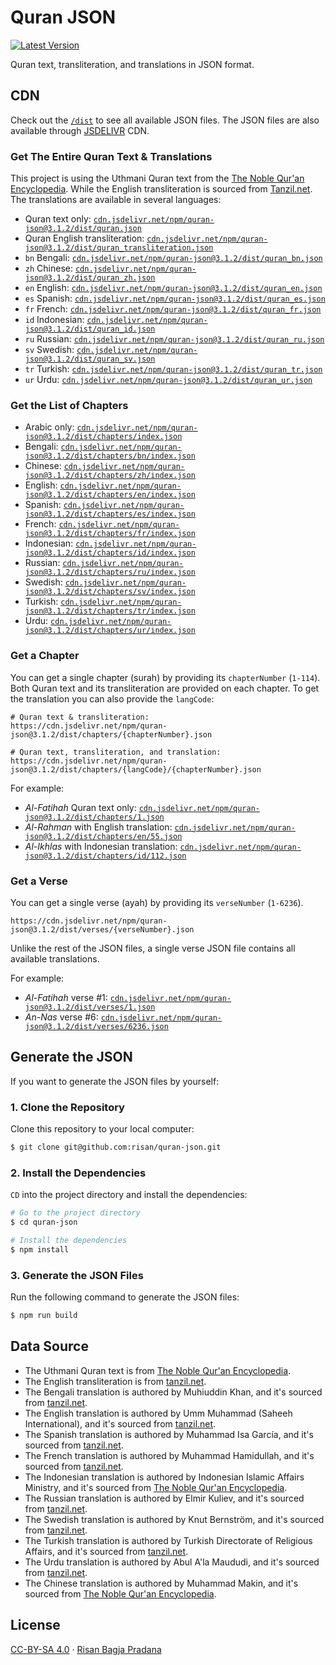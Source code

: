 # Quran JSON

[![Latest Version](https://badgen.net/npm/v/quran-json)](https://www.npmjs.com/package/quran-json)

Quran text, transliteration, and translations in JSON format.

## CDN

Check out the [`/dist`](https://github.com/risan/quran-json/tree/master/dist) to see all available JSON files. The JSON files are also available through [JSDELIVR](https://www.jsdelivr.com/package/npm/quran-json?path=surahs) CDN.

### Get The Entire Quran Text & Translations

This project is using the Uthmani Quran text from the [The Noble Qur'an Encyclopedia](https://quranenc.com/en/home). While the English transliteration is sourced from [Tanzil.net](https://tanzil.net/trans/en.transliteration). The translations are available in several languages:

- Quran text only: [`cdn.jsdelivr.net/npm/quran-json@3.1.2/dist/quran.json`](https://cdn.jsdelivr.net/npm/quran-json@3.1.2/dist/quran.json)
- Quran English transliteration: [`cdn.jsdelivr.net/npm/quran-json@3.1.2/dist/quran_transliteration.json`](https://cdn.jsdelivr.net/npm/quran-json@3.1.2/dist/quran.json)
- `bn` Bengali: [`cdn.jsdelivr.net/npm/quran-json@3.1.2/dist/quran_bn.json`](https://cdn.jsdelivr.net/npm/quran-json@3.1.2/dist/quran_bn.json)
- `zh` Chinese: [`cdn.jsdelivr.net/npm/quran-json@3.1.2/dist/quran_zh.json`](https://cdn.jsdelivr.net/npm/quran-json@3.1.2/dist/quran_zh.json)
- `en` English: [`cdn.jsdelivr.net/npm/quran-json@3.1.2/dist/quran_en.json`](https://cdn.jsdelivr.net/npm/quran-json@3.1.2/dist/quran_en.json)
- `es` Spanish: [`cdn.jsdelivr.net/npm/quran-json@3.1.2/dist/quran_es.json`](https://cdn.jsdelivr.net/npm/quran-json@3.1.2/dist/quran_es.json)
- `fr` French: [`cdn.jsdelivr.net/npm/quran-json@3.1.2/dist/quran_fr.json`](https://cdn.jsdelivr.net/npm/quran-json@3.1.2/dist/quran_fr.json)
- `id` Indonesian: [`cdn.jsdelivr.net/npm/quran-json@3.1.2/dist/quran_id.json`](https://cdn.jsdelivr.net/npm/quran-json@3.1.2/dist/quran_id.json)
- `ru` Russian: [`cdn.jsdelivr.net/npm/quran-json@3.1.2/dist/quran_ru.json`](https://cdn.jsdelivr.net/npm/quran-json@3.1.2/dist/quran_ru.json)
- `sv` Swedish: [`cdn.jsdelivr.net/npm/quran-json@3.1.2/dist/quran_sv.json`](https://cdn.jsdelivr.net/npm/quran-json@3.1.2/dist/quran_sv.json)
- `tr` Turkish: [`cdn.jsdelivr.net/npm/quran-json@3.1.2/dist/quran_tr.json`](https://cdn.jsdelivr.net/npm/quran-json@3.1.2/dist/quran_tr.json)
- `ur` Urdu: [`cdn.jsdelivr.net/npm/quran-json@3.1.2/dist/quran_ur.json`](https://cdn.jsdelivr.net/npm/quran-json@3.1.2/dist/quran_ur.json)

### Get the List of Chapters

- Arabic only: [`cdn.jsdelivr.net/npm/quran-json@3.1.2/dist/chapters/index.json`](https://cdn.jsdelivr.net/npm/quran-json@3.1.2/dist/chapters/index.json)
- Bengali: [`cdn.jsdelivr.net/npm/quran-json@3.1.2/dist/chapters/bn/index.json`](https://cdn.jsdelivr.net/npm/quran-json@3.1.2/dist/chapters/bn/index.json)
- Chinese: [`cdn.jsdelivr.net/npm/quran-json@3.1.2/dist/chapters/zh/index.json`](https://cdn.jsdelivr.net/npm/quran-json@3.1.2/dist/chapters/zh/index.json)
- English: [`cdn.jsdelivr.net/npm/quran-json@3.1.2/dist/chapters/en/index.json`](https://cdn.jsdelivr.net/npm/quran-json@3.1.2/dist/chapters/en/index.json)
- Spanish: [`cdn.jsdelivr.net/npm/quran-json@3.1.2/dist/chapters/es/index.json`](https://cdn.jsdelivr.net/npm/quran-json@3.1.2/dist/chapters/es/index.json)
- French: [`cdn.jsdelivr.net/npm/quran-json@3.1.2/dist/chapters/fr/index.json`](https://cdn.jsdelivr.net/npm/quran-json@3.1.2/dist/chapters/fr/index.json)
- Indonesian: [`cdn.jsdelivr.net/npm/quran-json@3.1.2/dist/chapters/id/index.json`](https://cdn.jsdelivr.net/npm/quran-json@3.1.2/dist/chapters/id/index.json)
- Russian: [`cdn.jsdelivr.net/npm/quran-json@3.1.2/dist/chapters/ru/index.json`](https://cdn.jsdelivr.net/npm/quran-json@3.1.2/dist/chapters/ru/index.json)
- Swedish: [`cdn.jsdelivr.net/npm/quran-json@3.1.2/dist/chapters/sv/index.json`](https://cdn.jsdelivr.net/npm/quran-json@3.1.2/dist/chapters/sv/index.json)
- Turkish: [`cdn.jsdelivr.net/npm/quran-json@3.1.2/dist/chapters/tr/index.json`](https://cdn.jsdelivr.net/npm/quran-json@3.1.2/dist/chapters/tr/index.json)
- Urdu: [`cdn.jsdelivr.net/npm/quran-json@3.1.2/dist/chapters/ur/index.json`](https://cdn.jsdelivr.net/npm/quran-json@3.1.2/dist/chapters/ur/index.json)

### Get a Chapter

You can get a single chapter (surah) by providing its `chapterNumber` (`1-114`). Both Quran text and its transliteration are provided on each chapter. To get the translation you can also provide the `langCode`:

```
# Quran text & transliteration:
https://cdn.jsdelivr.net/npm/quran-json@3.1.2/dist/chapters/{chapterNumber}.json

# Quran text, transliteration, and translation:
https://cdn.jsdelivr.net/npm/quran-json@3.1.2/dist/chapters/{langCode}/{chapterNumber}.json
```

For example:

* *Al-Fatihah* Quran text only: [`cdn.jsdelivr.net/npm/quran-json@3.1.2/dist/chapters/1.json`](https://cdn.jsdelivr.net/npm/quran-json@3.1.2/dist/chapters/1.json)
* *Al-Rahman* with English translation: [`cdn.jsdelivr.net/npm/quran-json@3.1.2/dist/chapters/en/55.json`](https://cdn.jsdelivr.net/npm/quran-json@3.1.2/dist/chapters/en/55.json)
* *Al-Ikhlas* with Indonesian translation: [`cdn.jsdelivr.net/npm/quran-json@3.1.2/dist/chapters/id/112.json`](https://cdn.jsdelivr.net/npm/quran-json@3.1.2/dist/chapters/id/112.json)

### Get a Verse

You can get a single verse (ayah) by providing its `verseNumber` (`1-6236`).

```
https://cdn.jsdelivr.net/npm/quran-json@3.1.2/dist/verses/{verseNumber}.json
```

Unlike the rest of the JSON files, a single verse JSON file contains all available translations.

For example:

* *Al-Fatihah* verse #1: [`cdn.jsdelivr.net/npm/quran-json@3.1.2/dist/verses/1.json`](https://cdn.jsdelivr.net/npm/quran-json@3.1.2/dist/verses/1.json)
* *An-Nas* verse #6: [`cdn.jsdelivr.net/npm/quran-json@3.1.2/dist/verses/6236.json`](https://cdn.jsdelivr.net/npm/quran-json@3.1.2/dist/verses/6236.json)

## Generate the JSON

If you want to generate the JSON files by yourself:

### 1. Clone the Repository

Clone this repository to your local computer:

```bash
$ git clone git@github.com:risan/quran-json.git
```

### 2. Install the Dependencies

`CD` into the project directory and install the dependencies:

```bash
# Go to the project directory
$ cd quran-json

# Install the dependencies
$ npm install
```

### 3. Generate the JSON Files

Run the following command to generate the JSON files:

```bash
$ npm run build
```

## Data Source

* The Uthmani Quran text is from [The Noble Qur'an Encyclopedia](https://quranenc.com/en/home).
* The English transliteration is from [tanzil.net](https://tanzil.net/trans/en.transliteration).
* The Bengali translation is authored by Muhiuddin Khan, and it's sourced from [tanzil.net](https://tanzil.net/trans/bn.bengali).
* The English translation is authored by Umm Muhammad (Saheeh International), and it's sourced from [tanzil.net](https://tanzil.net/trans/en.sahih).
* The Spanish translation is authored by Muhammad Isa García, and it's sourced from [tanzil.net](https://tanzil.net/trans/es.garcia).
* The French translation is authored by Muhammad Hamidullah, and it's sourced from [tanzil.net](https://tanzil.net/trans/fr.hamidullah).
* The Indonesian translation is authored by Indonesian Islamic Affairs Ministry, and it's sourced from [The Noble Qur'an Encyclopedia](https://quranenc.com/en/browse/indonesian_affairs).
* The Russian translation is authored by Elmir Kuliev, and it's sourced from [tanzil.net](https://tanzil.net/trans/ru.kuliev).
* The Swedish translation is authored by Knut Bernström, and it's sourced from [tanzil.net](https://tanzil.net/trans/sv.bernstrom).
* The Turkish translation is authored by Turkish Directorate of Religious Affairs, and it's sourced from [tanzil.net](https://tanzil.net/trans/tr.diyanet).
* The Urdu translation is authored by Abul A'la Maududi, and it's sourced from [tanzil.net](https://tanzil.net/trans/ur.maududi).
* The Chinese translation is authored by Muhammad Makin, and it's sourced from [The Noble Qur'an Encyclopedia](https://quranenc.com/en/browse/chinese_makin).

## License

[CC-BY-SA 4.0](https://github.com/risan/quran-json/blob/master/LICENSE.txt) · [Risan Bagja Pradana](https://risanb.com)
